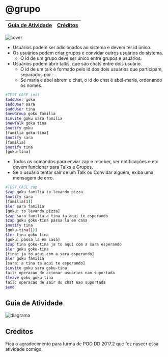 # @grupo

<!-- toch -->
[Guia de Atividade](#guia-de-atividade) | [Créditos](#créditos)
-- | --
<!-- toch -->

![cover](https://raw.githubusercontent.com/qxcodepoo/arcade/master/base/grupo/cover.jpg)

- Usuários podem ser adicionados ao sistema e devem ter id único.
- Os usuários podem criar grupos e convidar outros usuários do sistema.
    - O id de um grupo deve ser único entre grupos e usuários.
- Usuários podem abrir talks, que são chats entre dois usuário.
    - O id de um talk é formado pelo id dos dois usuários que participam, separados por -.
    - Se maria e abel abrem o chat, o id do chat é abel-maria, ordenando os nomes.

```sh
#TEST_CASE init
$addUser goku
$addUser sara
$addUser tina
$newGroup goku familia
$invite goku sara familia
$newTalk goku tina
$notify goku
[familia goku-tina]
$notify sara
[familia]
$notify tina
[goku-tina]
```

- Todos os comandos para enviar zap e receber, ver notificações e etc devem funcionar para Talks e Grupos.
- Se o usuário tentar sair de um Talk ou Convidar alguém, exiba uma mensagem de erro.

```sh
#TEST_CASE zap
$zap goku familia to levando pizza
$notify sara
[familia(1)]
$ler sara familia
[goku: to levando pizza]
$zap sara familia a tina ta aqui te esperando
$zap goku goku-tina passa la em casa
$notify tina
[goku-tina(1)]
$ler tina goku-tina
[goku: passa la em casa]
$zap tina goku-tina ja to aqui com a sara esperando
$ler goku goku-tina
[tina: ja to aqui com a sara esperando]
$ler goku familia
[sara: a tina ta aqui te esperando]
$invite goku sara goku-tina
fail: operacao de acionar usuarios nao suportada
$leave goku goku-tina
fail: operacao de sair do chat nao suportada
$end
```

## Guia de Atividade

![diagrama](https://raw.githubusercontent.com/qxcodepoo/arcade/master/base/grupo/diagrama.png)


## Créditos

Fica o agradecimento para turma de POO DD 2017.2 que fez nascer essa atividade comigo.
